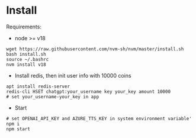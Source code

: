 # Install

Requirements:
* node >= v18
```
wget https://raw.githubusercontent.com/nvm-sh/nvm/master/install.sh
bash install.sh
source ~/.bashrc
nvm install v18
```

* Install redis, then init user info with 10000 coins
```
apt install redis-server
redis-cli HSET chatgpt:your_username key your_key amount 10000
# set your_username-your_key in app

```

* Start 
```
# set OPENAI_API_KEY and AZURE_TTS_KEY in system environment variable'
npm i
npm start

```